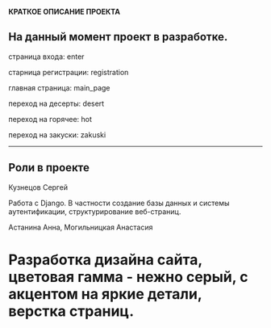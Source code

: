 

**КРАТКОЕ ОПИСАНИЕ ПРОЕКТА**

На данный момент проект в разработке.
---
страница входа: enter

старница регистрации: registration

главная страница: main_page

переход на десерты: desert

переход на горячее: hot

переход на закуски: zakuski

***
Роли в проекте
---
Кузнецов Сергей

Работа с Django. В частности создание базы данных и системы аутентификации, структурирование веб-страниц.

Астанина Анна, Могильницкая Анастасия 

Разработка дизайна сайта, цветовая гамма - нежно серый, с акцентом на яркие детали, верстка страниц.
=====================


